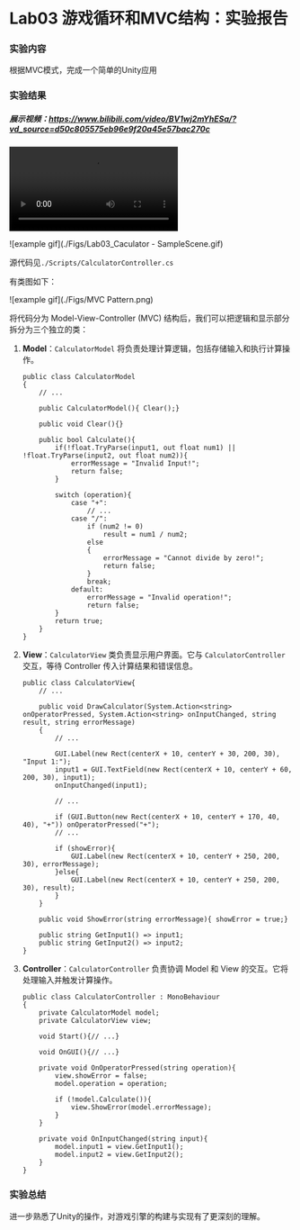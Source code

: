 # Lab03 游戏循环和MVC结构：实验报告



### 实验内容

 根据MVC模式，完成一个简单的Unity应用



### 实验结果

##### 展示视频：https://www.bilibili.com/video/BV1wj2mYhESa/?vd_source=d50c805575eb96e9f20a45e57bac270c

<video src="https://www.bilibili.com/video/BV1wj2mYhESa/?vd_source=d50c805575eb96e9f20a45e57bac270c"></video>

![example gif](./Figs/Lab03_Caculator - SampleScene.gif) 

源代码见`./Scripts/CalculatorController.cs`

有类图如下：

![example gif](./Figs/MVC Pattern.png)

将代码分为 Model-View-Controller (MVC) 结构后，我们可以把逻辑和显示部分拆分为三个独立的类：

1. **Model**：`CalculatorModel` 将负责处理计算逻辑，包括存储输入和执行计算操作。

   ```
   public class CalculatorModel
   {
       // ...
   
       public CalculatorModel(){ Clear();}
   
       public void Clear(){}
   
       public bool Calculate(){
           if(!float.TryParse(input1, out float num1) || !float.TryParse(input2, out float num2)){
               errorMessage = "Invalid Input!";
               return false;
           }
   
           switch (operation){
               case "+":
                   // ...
               case "/":
                   if (num2 != 0)
                       result = num1 / num2;
                   else
                   {
                       errorMessage = "Cannot divide by zero!";
                       return false;
                   }
                   break;
               default:
                   errorMessage = "Invalid operation!";
                   return false;
           }
           return true;
       }
   }
   ```

2. **View**：`CalculatorView` 类负责显示用户界面。它与 `CalculatorController` 交互，等待 Controller 传入计算结果和错误信息。

   ```
   public class CalculatorView{
       // ...
   
       public void DrawCalculator(System.Action<string> onOperatorPressed, System.Action<string> onInputChanged, string result, string errorMessage)
       {
           // ...
   
           GUI.Label(new Rect(centerX + 10, centerY + 30, 200, 30), "Input 1:");
           input1 = GUI.TextField(new Rect(centerX + 10, centerY + 60, 200, 30), input1);
           onInputChanged(input1);
   
           // ...
   
           if (GUI.Button(new Rect(centerX + 10, centerY + 170, 40, 40), "+")) onOperatorPressed("+");
           // ...
   
           if (showError){
               GUI.Label(new Rect(centerX + 10, centerY + 250, 200, 30), errorMessage);
           }else{
               GUI.Label(new Rect(centerX + 10, centerY + 250, 200, 30), result);
           }
       }
   
       public void ShowError(string errorMessage){ showError = true;}
       
       public string GetInput1() => input1;
       public string GetInput2() => input2;
   }
   ```

3. **Controller**：`CalculatorController` 负责协调 Model 和 View 的交互。它将处理输入并触发计算操作。

   ```
   public class CalculatorController : MonoBehaviour
   {
       private CalculatorModel model;
       private CalculatorView view;
   
       void Start(){// ...}
   
       void OnGUI(){// ...}
   
       private void OnOperatorPressed(string operation){
           view.showError = false;
           model.operation = operation;
   
           if (!model.Calculate()){
               view.ShowError(model.errorMessage);
           }
       }
   
       private void OnInputChanged(string input){
           model.input1 = view.GetInput1();
           model.input2 = view.GetInput2();
       }
   }
   ```

   

### 实验总结

进一步熟悉了Unity的操作，对游戏引擎的构建与实现有了更深刻的理解。
